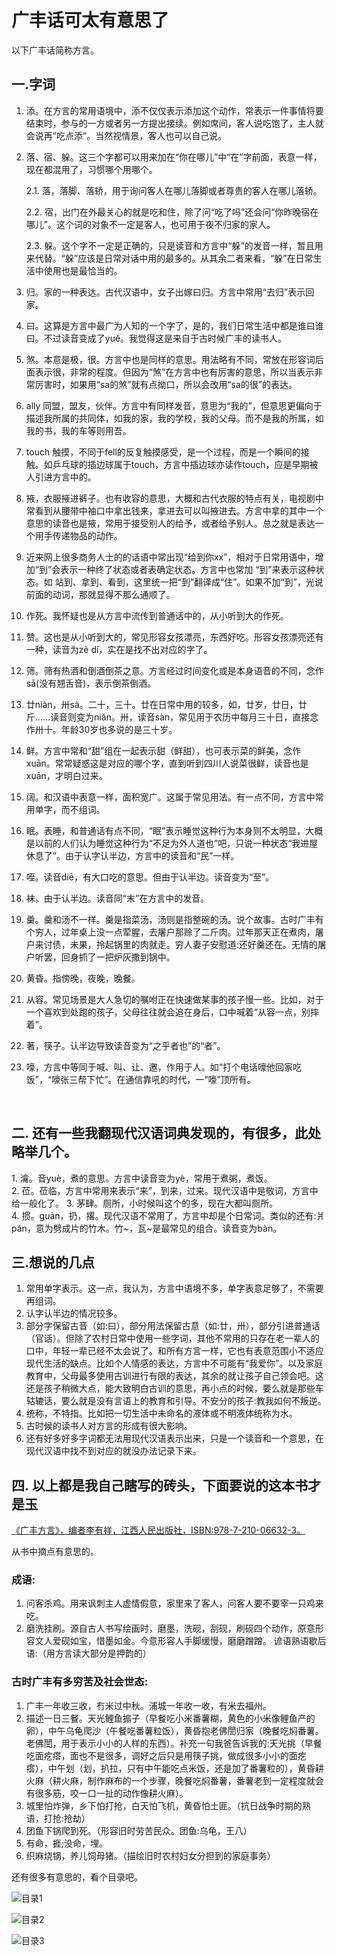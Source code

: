 # 广丰话可太有意思了

 以下广丰话简称方言。  

## 一.字词  

1. 添。在方言的常用语境中，添不仅仅表示添加这个动作，常表示一件事情将要结束时，参与的一方或者另一方提出接续。例如席间，客人说吃饱了，主人就会说再”吃点添”。当然视情景，客人也可以自己说。  

2. 落、宿、躲。这三个字都可以用来加在“你在哪儿”中“在”字前面，表意一样，现在都混用了，习惯哪个用哪个。 

   2.1. 落，落脚、落轿，用于询问客人在哪儿落脚或者尊贵的客人在哪儿落轿。 

   2.2. 宿，出门在外最关心的就是吃和住，除了问“吃了吗”还会问“你昨晚宿在哪儿”。这个词的对象不一定是客人，也可用于夜不归家的家人。

    2.3. 躲。这个字不一定是正确的，只是读音和方言中“躲”的发音一样，暂且用来代替。“躲”应该是日常对话中用的最多的。从其余二者来看，“躲”在日常生活中使用也是最恰当的。  

3. 归。家的一种表达。古代汉语中，女子出嫁曰归。方言中常用“去归”表示回家。  

4. 曰。这算是方言中最广为人知的一个字了，是的，我们日常生活中都是谁曰谁曰。不过读音变成了yuě。我觉得这是来自于古时候广丰的读书人。 

5. 煞。本意是极，很。方言中也是同样的意思。用法略有不同，常放在形容词后面表示很，非常的程度。但因为“煞”在方言中也有厉害的意思，所以当表示非常厉害时，如果用“sa的煞”就有点拗口，所以会改用“sa的很”的表达。 

6. ally 同盟，盟友，伙伴。方言中有同样发音，意思为“我的”，但意思更偏向于描述我所属的共同体，如我的家，我的学校，我的父母。而不是我的所属，如我的书，我的车等则用吾。 

7. touch 触摸，不同于fell的反复触摸感受，是一个过程，而是一个瞬间的接触。如乒乓球的插边球属于touch，方言中插边球亦读作touch，应是早期被人引进方言中的。  

8. 掖，衣服掖进裤子。也有收容的意思，大概和古代衣服的特点有关，电视剧中常看到从腰带中袖口中拿出钱来，拿进去可以叫掖进去。方言中拿的其中一个意思的读音也是掖，常用于接受别人的给予，或者给予别人。总之就是表达一个用手传递物品的动作。  

9. 近来网上很多商务人士的的话语中常出现“给到你xx”，相对于日常用语中，增加“到”会表示一种终了状态或者表确定状态。方言中也常加 “到”来表示这种状态。如 站到、拿到、看到，这里统一把“到”翻译成“住”。如果不加“到”，光说前面的动词，那就显得不那么通顺了。  

10. 作死。我怀疑也是从方言中流传到普通话中的，从小听到大的作死。  

11. 赞。这也是从小听到大的，常见形容女孩漂亮，东西好吃。形容女孩漂亮还有一种，读音为zè dí，实在是找不出对应的字了。  

12. 筛。筛有热酒和倒酒倒茶之意。方言经过时间变化或是本身语音的不同，念作sā(没有翘舌音)，表示倒茶倒酒。  

13. 廿niàn，卅sà。二十，三十。廿在日常中用的较多，如，廿岁，廿日，廿斤……读音则变为niǎn。卅，读音sàn，常见用于农历中每月三十日，直接念作卅十。年龄30岁也多说的是三十岁。  

14. 鲜。方言中常和“甜”组在一起表示甜（鲜甜），也可表示菜的鲜美，念作xuān。常常疑惑这是对应的哪个字，直到听到四川人说菜很鲜，读音也是xuān，才明白过来。  

15. 阔。和汉语中表意一样，面积宽广。这属于常见用法。有一点不同，方言中常用单字，而不组词。  

16. 眠。表睡，和普通话有点不同，“眠”表示睡觉这种行为本身则不太明显，大概是以前的人们认为睡觉这种行为“不足为外人道也”吧，只说一种状态“我进屋休息了”。由于认字认半边，方言中的读音和“民”一样。  

17. 咥。读音diē，有大口吃的意思。但由于认半边。读音变为“至”。

18. 袜。由于认半边。读音同“末”在方言中的发音。

19. 羹。羹和汤不一样。羹是指菜汤，汤则是指整碗的汤。说个故事。古时广丰有个穷人，过年桌上没一点荤腥，去屠户那赊了二斤肉。过年那天正在煮肉，屠户来讨债，未果，拎起锅里的肉就走。穷人妻子安慰道:还好羹还在。无情的屠户听罢，回身抓了一把炉灰撒到锅中。  

20. 黄昏。指傍晚，夜晚，晚餐。   

21. 从容。常见场景是大人急切的嘱咐正在快速做某事的孩子慢一些。比如，对于一个喜欢到处跑的孩子，父母往往就会追在身后，口中喊着“从容一点，别摔着”。

22. 著，筷子。认半边导致读音变为“之乎者也”的“者”。

23. 嚎，方言中等同于喊、叫、让、邀，作用于人。如“打个电话嚎他回家吃饭”，“嚎张三帮下忙”。在通信靠吼的时代，一“嚎”顶所有。

    ​    

## 二. 还有一些我翻现代汉语词典发现的，有很多，此处略举几个。
1. 㵸。音yuè，煮的意思。方言中读音变为yè，常用于煮粥，煮饭。  
2. 莅。莅临，方言中常用来表示“来”，到来，过来。现代汉语中是敬词，方言中给一般化了。 
3. 茅肆。厕所，小时候叫这个的多，现在大都叫厕所。  
4. 掼。guàn，扔，撂。现代汉语不常用了，方言中却是个日常词。类似的还有:爿pán，意为劈成片的竹木。竹~，瓦~是最常见的组合。读音变为bàn。   

## 三.想说的几点   

1. 常用单字表示。这一点，我认为，方言中语境不多，单字表意足够了，不需要再组词。 
2. 认字认半边的情况较多。  
3. 部分字保留古音（如:曰），部分用法保留古意（如:廿，卅），部分引进普通话（官话）。但除了农村日常中使用一些字词，其他不常用的只存在老一辈人的口中，年轻一辈已经不太会说了。和所有方言一样，它也有表意范围小不适应现代生活的缺点。比如个人情感的表达，方言中不可能有“我爱你”。以及家庭教育中，父母最多使用古训进行有限的表达，其余的就让孩子自己领会吧。这还是孩子稍微大点，能大致明白古训的意思，再小点的时候，要么就是那些车轱辘话，要么就是没有言语上的教育和引导。不安分的孩子:教我如何不叛逆。  
4. 统称，不特指。比如把一切生活中未命名的液体或不明液体统称为水。 
5. 古时候的读书人对方言的形成有很大影响。  
6. 还有好多好多字词都无法用现代汉语表示出来，只是一个读音和一个意思，在现代汉语中找不到对应的就没办法记录下来。   

## 四. 以上都是我自己瞎写的砖头，下面要说的这本书才是玉

[《广丰方言》，编者李有祥，江西人民出版社，ISBN:978-7-210-06632-3。](https://book.douban.com/subject/26834354/) 

从书中摘点有意思的。  

### 成语:

1. 问客杀鸡。用来讽刺主人虚情假意，家里来了客人，问客人要不要宰一只鸡来吃。  
2. 磨洗挂刷。源自古人书写绘画时，磨墨，洗砚，刮砚，刷砚四个动作，原意形容文人爱砚如宝，惜墨如金。今意形容人手脚缓慢，磨磨蹭蹭。  谚语熟语歇后语:（用方言读大部分是押韵的）  


### 古时广丰有多穷苦及社会世态: 
1. 广丰一年收三收，冇米过中秋。浦城一年收一收，有米去福州。  
2. 描述一日三餐。天光鲤鱼搧子（早餐吃小米番薯糊，黄色的小米像鲤鱼产的卵），中午乌龟爬沙（午餐吃番薯粒饭），黄昏抱老佛誾归家（晚餐吃焖番薯。老佛誾，用于表示小小的人样的东西）。补充一句我爸告诉我的:天光挑（早餐吃面疙瘩，面也不是很多，调好之后只是用筷子挑，做成很多小小的面疙瘩），中午划（划，扒拉，只有中午能吃点米饭，还是加了番薯粒的），黄昏耕火麻（耕火麻，制作麻布的一个步骤，晚餐吃焖番薯，番薯老到一定程度就会有很多筋，咬一口一扯的动作像耕火麻）。 
3. 城里怕炸弹，乡下怕打抢，白天怕飞机，黄昏怕土匪。（抗日战争时期的熟语，打抢:抢劫） 
4. 团鱼下锅爬到死。（形容旧时劳苦民众。团鱼:乌龟，王八）  
5. 有命，捱;没命，埋。  
6. 织麻烧锅，养儿饲母猪。（描绘旧时农村妇女分担到的家庭事务）

还有很多有意思的，看个目录吧。 

![目录1](assets/content1.jpg)

![目录2](assets/content2.jpg)

![目录3](assets/content2.jpg)
